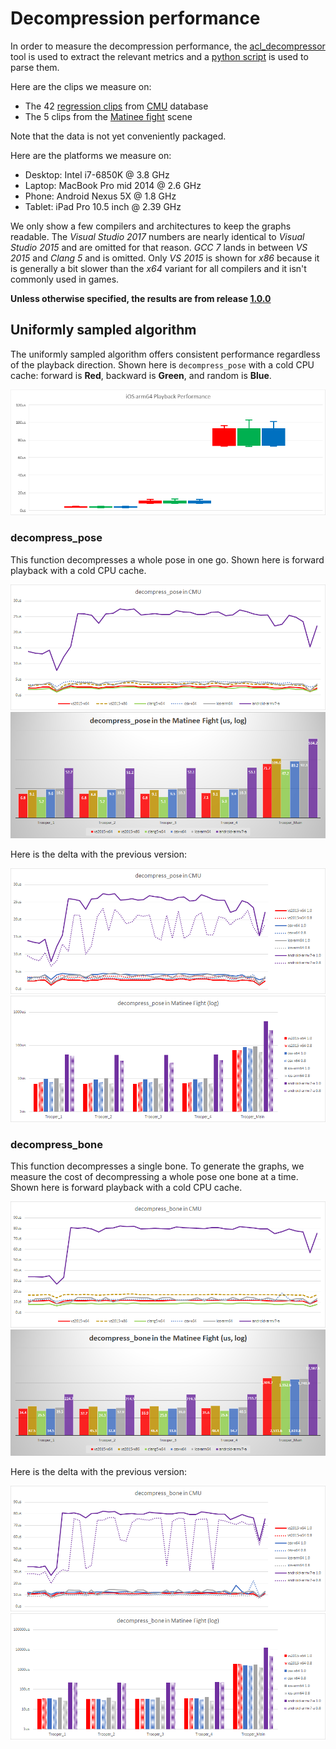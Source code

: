 # Decompression performance

In order to measure the decompression performance, the [acl_decompressor](../tools/acl_decompressor) tool is used to extract the relevant metrics and a [python script](../tools/graph_generation) is used to parse them.

Here are the clips we measure on:

*  The 42 [regression clips](../test_data) from [CMU](cmu_performance.md) database
*  The 5 clips from the [Matinee fight](fight_scene_performance.md) scene

Note that the data is not yet conveniently packaged.

Here are the platforms we measure on:

*  Desktop: Intel i7-6850K @ 3.8 GHz
*  Laptop: MacBook Pro mid 2014 @ 2.6 GHz
*  Phone: Android Nexus 5X @ 1.8 GHz
*  Tablet: iPad Pro 10.5 inch @ 2.39 GHz

We only show a few compilers and architectures to keep the graphs readable. The *Visual Studio 2017* numbers are nearly identical to *Visual Studio 2015* and are omitted for that reason. *GCC 7* lands in between *VS 2015* and *Clang 5* and is omitted. Only *VS 2015* is shown for *x86* because it is generally a bit slower than the *x64* variant for all compilers and it isn't commonly used in games.

**Unless otherwise specified, the results are from release [1.0.0](https://github.com/nfrechette/acl/releases/tag/v1.0.0)**

## Uniformly sampled algorithm

The uniformly sampled algorithm offers consistent performance regardless of the playback direction. Shown here is `decompress_pose` with a cold CPU cache: forward is **Red**, backward is **Green**, and random is **Blue**.

![Uniform iOS Playback Performance](images/acl_decomp_uniform_ios_arm64_playback.png)

### decompress_pose

This function decompresses a whole pose in one go. Shown here is forward playback with a cold CPU cache.

![Uniform decompress_pose CMU Performance](images/acl_decomp_uniform_pose_cmu.png)
![Uniform decompress_pose Matinee Performance](images/acl_decomp_uniform_pose_matinee.png)

Here is the delta with the previous version:

![Uniform decompress_pose CMU Performance Delta](images/acl_decomp_delta_uniform_pose_cmu.png)
![Uniform decompress_pose Matinee Performance Delta](images/acl_decomp_delta_uniform_pose_matinee.png)

### decompress_bone

This function decompresses a single bone. To generate the graphs, we measure the cost of decompressing a whole pose one bone at a time. Shown here is forward playback with a cold CPU cache.

![Uniform decompress_bone CMU Performance](images/acl_decomp_uniform_bone_cmu.png)
![Uniform decompress_bone Matinee Performance](images/acl_decomp_uniform_bone_matinee.png)

Here is the delta with the previous version:

![Uniform decompress_bone CMU Performance Delta](images/acl_decomp_delta_uniform_bone_cmu.png)
![Uniform decompress_bone Matinee Performance Delta](images/acl_decomp_delta_uniform_bone_matinee.png)

